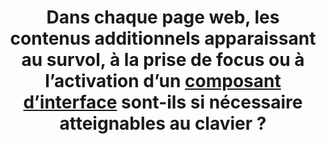 ---
title: Dans chaque page web, les contenus additionnels apparaissant au survol, à la prise de focus ou à l’activation d’un [composant d’interface](#composant-d-interface) sont-ils si nécessaire atteignables au clavier ?
---